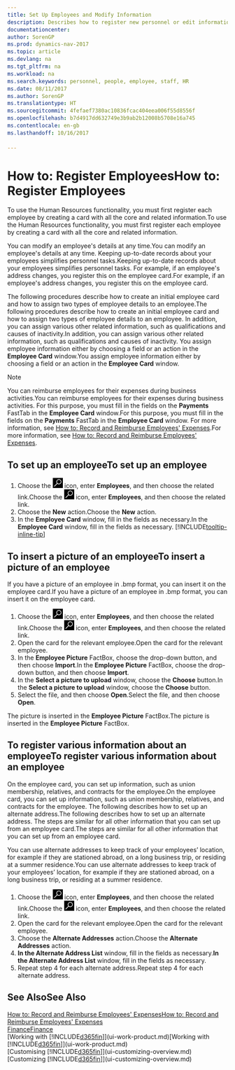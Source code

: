 ```yaml
---
title: Set Up Employees and Modify Information
description: Describes how to register new personnel or edit information for existing staff.
documentationcenter: 
author: SorenGP
ms.prod: dynamics-nav-2017
ms.topic: article
ms.devlang: na
ms.tgt_pltfrm: na
ms.workload: na
ms.search.keywords: personnel, people, employee, staff, HR
ms.date: 08/11/2017
ms.author: SorenGP
ms.translationtype: HT
ms.sourcegitcommit: 4fefaef7380ac10836fcac404eea006f55d8556f
ms.openlocfilehash: b7d4917dd632749e3b9ab2b12008b5708e16a745
ms.contentlocale: en-gb
ms.lasthandoff: 10/16/2017

---
```

# <a name="how-to-register-employees"></a><span data-ttu-id="305fc-103">How to: Register Employees</span><span class="sxs-lookup"><span data-stu-id="305fc-103">How to: Register Employees</span></span>
<span data-ttu-id="305fc-104">To use the Human Resources functionality, you must first register each employee by creating a card with all the core and related information.</span><span class="sxs-lookup"><span data-stu-id="305fc-104">To use the Human Resources functionality, you must first register each employee by creating a card with all the core and related information.</span></span>

<span data-ttu-id="305fc-105">You can modify an employee's details at any time.</span><span class="sxs-lookup"><span data-stu-id="305fc-105">You can modify an employee's details at any time.</span></span> <span data-ttu-id="305fc-106">Keeping up-to-date records about your employees simplifies personnel tasks.</span><span class="sxs-lookup"><span data-stu-id="305fc-106">Keeping up-to-date records about your employees simplifies personnel tasks.</span></span> <span data-ttu-id="305fc-107">For example, if an employee's address changes, you register this on the employee card.</span><span class="sxs-lookup"><span data-stu-id="305fc-107">For example, if an employee's address changes, you register this on the employee card.</span></span>

<span data-ttu-id="305fc-108">The following procedures describe how to create an initial employee card and how to assign two types of employee details to an employee.</span><span class="sxs-lookup"><span data-stu-id="305fc-108">The following procedures describe how to create an initial employee card and how to assign two types of employee details to an employee.</span></span> <span data-ttu-id="305fc-109">In addition, you can assign various other related information, such as qualifications and causes of inactivity.</span><span class="sxs-lookup"><span data-stu-id="305fc-109">In addition, you can assign various other related information, such as qualifications and causes of inactivity.</span></span> <span data-ttu-id="305fc-110">You assign employee information either by choosing a field or an action in the **Employee Card** window.</span><span class="sxs-lookup"><span data-stu-id="305fc-110">You assign employee information either by choosing a field or an action in the **Employee Card** window.</span></span>

> [!NOTE]  
> <span data-ttu-id="305fc-111">You can reimburse employees for their expenses during business activities.</span><span class="sxs-lookup"><span data-stu-id="305fc-111">You can reimburse employees for their expenses during business activities.</span></span> <span data-ttu-id="305fc-112">For this purpose, you must fill in the fields on the **Payments** FastTab in the **Employee Card** window.</span><span class="sxs-lookup"><span data-stu-id="305fc-112">For this purpose, you must fill in the fields on the **Payments** FastTab in the **Employee Card** window.</span></span> <span data-ttu-id="305fc-113">For more information, see [How to: Record and Reimburse Employees' Expenses](finance-how-record-reimburse-employee-expenses.md).</span><span class="sxs-lookup"><span data-stu-id="305fc-113">For more information, see [How to: Record and Reimburse Employees' Expenses](finance-how-record-reimburse-employee-expenses.md).</span></span>

## <a name="to-set-up-an-employee"></a><span data-ttu-id="305fc-114">To set up an employee</span><span class="sxs-lookup"><span data-stu-id="305fc-114">To set up an employee</span></span>
1. <span data-ttu-id="305fc-115">Choose the ![Search for Page or Report](media/ui-search/search_small.png "Search for Page or Report icon") icon, enter **Employees**, and then choose the related link.</span><span class="sxs-lookup"><span data-stu-id="305fc-115">Choose the ![Search for Page or Report](media/ui-search/search_small.png "Search for Page or Report icon") icon, enter **Employees**, and then choose the related link.</span></span>
2. <span data-ttu-id="305fc-116">Choose the **New** action.</span><span class="sxs-lookup"><span data-stu-id="305fc-116">Choose the **New** action.</span></span>
3. <span data-ttu-id="305fc-117">In the **Employee Card** window, fill in the fields as necessary.</span><span class="sxs-lookup"><span data-stu-id="305fc-117">In the **Employee Card** window, fill in the fields as necessary.</span></span> [!INCLUDE[tooltip-inline-tip](includes/tooltip-inline-tip_md.md)]

## <a name="to-insert-a-picture-of-an-employee"></a><span data-ttu-id="305fc-118">To insert a picture of an employee</span><span class="sxs-lookup"><span data-stu-id="305fc-118">To insert a picture of an employee</span></span>
<span data-ttu-id="305fc-119">If you have a picture of an employee in .bmp format, you can insert it on the employee card.</span><span class="sxs-lookup"><span data-stu-id="305fc-119">If you have a picture of an employee in .bmp format, you can insert it on the employee card.</span></span>

1. <span data-ttu-id="305fc-120">Choose the ![Search for Page or Report](media/ui-search/search_small.png "Search for Page or Report icon") icon, enter **Employees**, and then choose the related link.</span><span class="sxs-lookup"><span data-stu-id="305fc-120">Choose the ![Search for Page or Report](media/ui-search/search_small.png "Search for Page or Report icon") icon, enter **Employees**, and then choose the related link.</span></span>
2. <span data-ttu-id="305fc-121">Open the card for the relevant employee.</span><span class="sxs-lookup"><span data-stu-id="305fc-121">Open the card for the relevant employee.</span></span>
3. <span data-ttu-id="305fc-122">In the **Employee Picture** FactBox, choose the drop-down button, and then choose **Import**.</span><span class="sxs-lookup"><span data-stu-id="305fc-122">In the **Employee Picture** FactBox, choose the drop-down button, and then choose **Import**.</span></span>
4. <span data-ttu-id="305fc-123">In the **Select a picture to upload** window, choose the **Choose** button.</span><span class="sxs-lookup"><span data-stu-id="305fc-123">In the **Select a picture to upload** window, choose the **Choose** button.</span></span>
5. <span data-ttu-id="305fc-124">Select the file, and then choose **Open**.</span><span class="sxs-lookup"><span data-stu-id="305fc-124">Select the file, and then choose **Open**.</span></span>

<span data-ttu-id="305fc-125">The picture is inserted in the **Employee Picture** FactBox.</span><span class="sxs-lookup"><span data-stu-id="305fc-125">The picture is inserted in the **Employee Picture** FactBox.</span></span>

## <a name="to-register-various-information-about-an-employee"></a><span data-ttu-id="305fc-126">To register various information about an employee</span><span class="sxs-lookup"><span data-stu-id="305fc-126">To register various information about an employee</span></span>
<span data-ttu-id="305fc-127">On the employee card, you can set up information, such as union membership, relatives, and contracts for the employee.</span><span class="sxs-lookup"><span data-stu-id="305fc-127">On the employee card, you can set up information, such as union membership, relatives, and contracts for the employee.</span></span> <span data-ttu-id="305fc-128">The following describes how to set up an alternate address.</span><span class="sxs-lookup"><span data-stu-id="305fc-128">The following describes how to set up an alternate address.</span></span> <span data-ttu-id="305fc-129">The steps are similar for all other information that you can set up from an employee card.</span><span class="sxs-lookup"><span data-stu-id="305fc-129">The steps are similar for all other information that you can set up from an employee card.</span></span>

<span data-ttu-id="305fc-130">You can use alternate addresses to keep track of your employees’ location, for example if they are stationed abroad, on a long business trip, or residing at a summer residence.</span><span class="sxs-lookup"><span data-stu-id="305fc-130">You can use alternate addresses to keep track of your employees’ location, for example if they are stationed abroad, on a long business trip, or residing at a summer residence.</span></span>

1. <span data-ttu-id="305fc-131">Choose the ![Search for Page or Report](media/ui-search/search_small.png "Search for Page or Report icon") icon, enter **Employees**, and then choose the related link.</span><span class="sxs-lookup"><span data-stu-id="305fc-131">Choose the ![Search for Page or Report](media/ui-search/search_small.png "Search for Page or Report icon") icon, enter **Employees**, and then choose the related link.</span></span>
2. <span data-ttu-id="305fc-132">Open the card for the relevant employee.</span><span class="sxs-lookup"><span data-stu-id="305fc-132">Open the card for the relevant employee.</span></span>
3. <span data-ttu-id="305fc-133">Choose the **Alternate Addresses** action.</span><span class="sxs-lookup"><span data-stu-id="305fc-133">Choose the **Alternate Addresses** action.</span></span>
4. <span data-ttu-id="305fc-134">**In the Alternate Address List** window, fill in the fields as necessary.</span><span class="sxs-lookup"><span data-stu-id="305fc-134">**In the Alternate Address List** window, fill in the fields as necessary.</span></span>
5. <span data-ttu-id="305fc-135">Repeat step 4 for each alternate address.</span><span class="sxs-lookup"><span data-stu-id="305fc-135">Repeat step 4 for each alternate address.</span></span>

## <a name="see-also"></a><span data-ttu-id="305fc-136">See Also</span><span class="sxs-lookup"><span data-stu-id="305fc-136">See Also</span></span>
[<span data-ttu-id="305fc-137">How to: Record and Reimburse Employees' Expenses</span><span class="sxs-lookup"><span data-stu-id="305fc-137">How to: Record and Reimburse Employees' Expenses</span></span>](finance-how-record-reimburse-employee-expenses.md)  
[<span data-ttu-id="305fc-138">Finance</span><span class="sxs-lookup"><span data-stu-id="305fc-138">Finance</span></span>](finance.md)  
<span data-ttu-id="305fc-139">[Working with [!INCLUDE[d365fin](includes/d365fin_md.md)]](ui-work-product.md)</span><span class="sxs-lookup"><span data-stu-id="305fc-139">[Working with [!INCLUDE[d365fin](includes/d365fin_md.md)]](ui-work-product.md)</span></span>  
<span data-ttu-id="305fc-140">[Customising [!INCLUDE[d365fin](includes/d365fin_md.md)]](ui-customizing-overview.md)</span><span class="sxs-lookup"><span data-stu-id="305fc-140">[Customizing [!INCLUDE[d365fin](includes/d365fin_md.md)]](ui-customizing-overview.md)</span></span>

